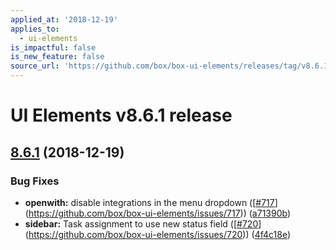 ```yaml
---
applied_at: '2018-12-19'
applies_to:
  - ui-elements
is_impactful: false
is_new_feature: false
source_url: 'https://github.com/box/box-ui-elements/releases/tag/v8.6.1'
---
```


# UI Elements v8.6.1 release

## [8.6.1]([v8.6.0...v8.6.1](https://github.com/box/box-ui-elements/compare/v8.6.0...v8.6.1)) (2018-12-19)


### Bug Fixes

* **openwith:** disable integrations in the menu dropdown ([[#717](https://github.com/box/box-ui-elements/pull/717)](https://github.com/box/box-ui-elements/issues/717)) ([a71390b](https://github.com/box/box-ui-elements/commit[a71390b](https://github.com/box/box-ui-elements/commit/a71390b)))
* **sidebar:** Task assignment to use new status field ([[#720](https://github.com/box/box-ui-elements/pull/720)](https://github.com/box/box-ui-elements/issues/720)) ([4f4c18e](https://github.com/box/box-ui-elements/commit[4f4c18e](https://github.com/box/box-ui-elements/commit/4f4c18e)))



